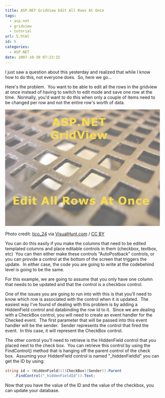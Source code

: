 ```yaml
---
title: ASP.NET GridView Edit All Rows At Once
tags:
  - asp.net
  - gridview
  - tutorial
url: 5.html
id: 5
categories:
  - ASP.NET
date: 2007-10-30 07:23:15
---
```


I just saw a question about this yesterday and realized that while I know how to do this, not everyone does.  So, here we go...

Here's the problem.  You want to be able to edit all the rows in the gridview at once instead of having to switch to edit mode and save one row at the time.  Normally, you'd want to do this when only a couple of items need to be changed per row and not the entire row's worth of data.

![image](/uploads/2016/03/image-1.png "image")

Photo credit: [tico_24](//www.flickr.com/photos/tico24/16673795/) via [VisualHunt.com](//visualhunt.com) / [CC BY](//creativecommons.org/licenses/by/2.0/)

<!-- more -->

You can do this easily if you make the columns that need to be edited templated columns and place editable controls in them (checkbox, textbox, etc)  You can then either make these controls "AutoPostback" controls, or you can provide a control at the bottom of the screen that triggers the update.  In either case, the code you are going to write at the codebehind level is going to be the same.

For this example, we are going to assume that you only have one column that needs to be updated and that the control is a checkbox control.

One of the issues you are going to run into with this is that you'll need to know which row is associated with the control when it is updated.  The easiest way I've found of dealing with this problem is by adding a HiddenField control and databinding the row Id to it.  Since we are dealing with a CheckBox control, you will need to create an event handler for the Checked event.  The first parameter that will be passed into this event handler will be the sender.  Sender represents the control that fired the event.  In this case, it will represent the CheckBox control.

The other control you'll need to retrieve is the HiddenField control that you placed next to the check box.  You can retrieve this control by using the FindControl() method that is hanging off the parent control of the check box.  Assuming your HiddenField control is named "_hiddenFieldId" you can get the ID by using:

``` csharp
string id = (HiddenField)(((CheckBox)(Sender)).Parent
    .FindControl("_hiddenFieldId")).Text;
```

Now that you have the value of the ID and the value of the checkbox, you can update your database.
